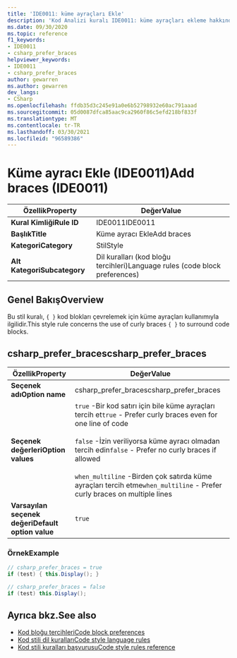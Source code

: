 ```yaml
---
title: 'IDE0011: küme ayraçları Ekle'
description: 'Kod Analizi kuralı IDE0011: küme ayraçları ekleme hakkında bilgi edinin'
ms.date: 09/30/2020
ms.topic: reference
f1_keywords:
- IDE0011
- csharp_prefer_braces
helpviewer_keywords:
- IDE0011
- csharp_prefer_braces
author: gewarren
ms.author: gewarren
dev_langs:
- CSharp
ms.openlocfilehash: ffdb35d3c245e91a0e6b52798932e60ac791aaad
ms.sourcegitcommit: 05d0087dfca85aac9ca2960f86c5efd218bf833f
ms.translationtype: MT
ms.contentlocale: tr-TR
ms.lasthandoff: 03/30/2021
ms.locfileid: "96589386"
---
```

# <a name="add-braces-ide0011"></a><span data-ttu-id="0be8e-103">Küme ayracı Ekle (IDE0011)</span><span class="sxs-lookup"><span data-stu-id="0be8e-103">Add braces (IDE0011)</span></span>

|<span data-ttu-id="0be8e-104">Özellik</span><span class="sxs-lookup"><span data-stu-id="0be8e-104">Property</span></span>|<span data-ttu-id="0be8e-105">Değer</span><span class="sxs-lookup"><span data-stu-id="0be8e-105">Value</span></span>|
|-|-|
| <span data-ttu-id="0be8e-106">**Kural Kimliği**</span><span class="sxs-lookup"><span data-stu-id="0be8e-106">**Rule ID**</span></span> | <span data-ttu-id="0be8e-107">IDE0011</span><span class="sxs-lookup"><span data-stu-id="0be8e-107">IDE0011</span></span> |
| <span data-ttu-id="0be8e-108">**Başlık**</span><span class="sxs-lookup"><span data-stu-id="0be8e-108">**Title**</span></span> | <span data-ttu-id="0be8e-109">Küme ayracı Ekle</span><span class="sxs-lookup"><span data-stu-id="0be8e-109">Add braces</span></span> |
| <span data-ttu-id="0be8e-110">**Kategori**</span><span class="sxs-lookup"><span data-stu-id="0be8e-110">**Category**</span></span> | <span data-ttu-id="0be8e-111">Stil</span><span class="sxs-lookup"><span data-stu-id="0be8e-111">Style</span></span> |
| <span data-ttu-id="0be8e-112">**Alt Kategori**</span><span class="sxs-lookup"><span data-stu-id="0be8e-112">**Subcategory**</span></span> | <span data-ttu-id="0be8e-113">Dil kuralları (kod bloğu tercihleri)</span><span class="sxs-lookup"><span data-stu-id="0be8e-113">Language rules (code block preferences)</span></span> |

## <a name="overview"></a><span data-ttu-id="0be8e-114">Genel Bakış</span><span class="sxs-lookup"><span data-stu-id="0be8e-114">Overview</span></span>

<span data-ttu-id="0be8e-115">Bu stil kuralı, `{ }` kod blokları çevrelemek için küme ayraçları kullanımıyla ilgilidir.</span><span class="sxs-lookup"><span data-stu-id="0be8e-115">This style rule concerns the use of curly braces `{ }` to surround code blocks.</span></span>

## <a name="csharp_prefer_braces"></a><span data-ttu-id="0be8e-116">csharp_prefer_braces</span><span class="sxs-lookup"><span data-stu-id="0be8e-116">csharp_prefer_braces</span></span>

|<span data-ttu-id="0be8e-117">Özellik</span><span class="sxs-lookup"><span data-stu-id="0be8e-117">Property</span></span>|<span data-ttu-id="0be8e-118">Değer</span><span class="sxs-lookup"><span data-stu-id="0be8e-118">Value</span></span>|
|-|-|
| <span data-ttu-id="0be8e-119">**Seçenek adı**</span><span class="sxs-lookup"><span data-stu-id="0be8e-119">**Option name**</span></span> | <span data-ttu-id="0be8e-120">csharp_prefer_braces</span><span class="sxs-lookup"><span data-stu-id="0be8e-120">csharp_prefer_braces</span></span>
| <span data-ttu-id="0be8e-121">**Seçenek değerleri**</span><span class="sxs-lookup"><span data-stu-id="0be8e-121">**Option values**</span></span> | <span data-ttu-id="0be8e-122">`true` -Bir kod satırı için bile küme ayraçları tercih et</span><span class="sxs-lookup"><span data-stu-id="0be8e-122">`true` - Prefer curly braces even for one line of code</span></span><br /><br /><span data-ttu-id="0be8e-123">`false` -İzin veriliyorsa küme ayracı olmadan tercih edin</span><span class="sxs-lookup"><span data-stu-id="0be8e-123">`false` - Prefer no curly braces if allowed</span></span><br /><br /><span data-ttu-id="0be8e-124">`when_multiline` -Birden çok satırda küme ayraçları tercih etme</span><span class="sxs-lookup"><span data-stu-id="0be8e-124">`when_multiline` - Prefer curly braces on multiple lines</span></span> |
| <span data-ttu-id="0be8e-125">**Varsayılan seçenek değeri**</span><span class="sxs-lookup"><span data-stu-id="0be8e-125">**Default option value**</span></span> | `true` |

### <a name="example"></a><span data-ttu-id="0be8e-126">Örnek</span><span class="sxs-lookup"><span data-stu-id="0be8e-126">Example</span></span>

```csharp
// csharp_prefer_braces = true
if (test) { this.Display(); }

// csharp_prefer_braces = false
if (test) this.Display();
```

## <a name="see-also"></a><span data-ttu-id="0be8e-127">Ayrıca bkz.</span><span class="sxs-lookup"><span data-stu-id="0be8e-127">See also</span></span>

- [<span data-ttu-id="0be8e-128">Kod bloğu tercihleri</span><span class="sxs-lookup"><span data-stu-id="0be8e-128">Code block preferences</span></span>](code-block-preferences.md)
- [<span data-ttu-id="0be8e-129">Kod stili dil kuralları</span><span class="sxs-lookup"><span data-stu-id="0be8e-129">Code style language rules</span></span>](language-rules.md)
- [<span data-ttu-id="0be8e-130">Kod stili kuralları başvurusu</span><span class="sxs-lookup"><span data-stu-id="0be8e-130">Code style rules reference</span></span>](index.md)
